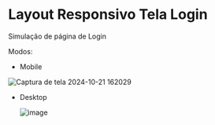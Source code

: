 # Layout Responsivo Tela Login

Simulação de página de Login

Modos:

- Mobile

![Captura de tela 2024-10-21 162029](https://github.com/user-attachments/assets/60a526e2-7317-40b2-9f9c-24819700a56a)

- Desktop

  ![image](https://github.com/user-attachments/assets/ae8b7b4a-7563-46e9-b1c1-ad750ca06ec4)
